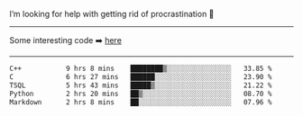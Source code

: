 I’m looking for help with getting rid of procrastination 🤔

-----

Some interesting code :arrow_right: [here](https://github.com/zhen8838/playground)

-----

<!--START_SECTION:waka-->

```txt
C++           9 hrs 8 mins    ████████▒░░░░░░░░░░░░░░░░   33.85 %
C             6 hrs 27 mins   ██████░░░░░░░░░░░░░░░░░░░   23.90 %
TSQL          5 hrs 43 mins   █████▒░░░░░░░░░░░░░░░░░░░   21.22 %
Python        2 hrs 20 mins   ██▒░░░░░░░░░░░░░░░░░░░░░░   08.70 %
Markdown      2 hrs 8 mins    ██░░░░░░░░░░░░░░░░░░░░░░░   07.96 %
```

<!--END_SECTION:waka-->

<!--
**zhen8838/zhen8838** is a ✨ _special_ ✨ repository because its `README.md` (this file) appears on your GitHub profile.

Here are some ideas to get you started:

- 🔭 I’m currently working on ...
- 🌱 I’m currently learning ...
- 👯 I’m looking to collaborate on ...
 ...
- 💬 Ask me about ...
- 📫 How to reach me: ...
- 😄 Pronouns: ...
- ⚡ Fun fact: ...
-->
